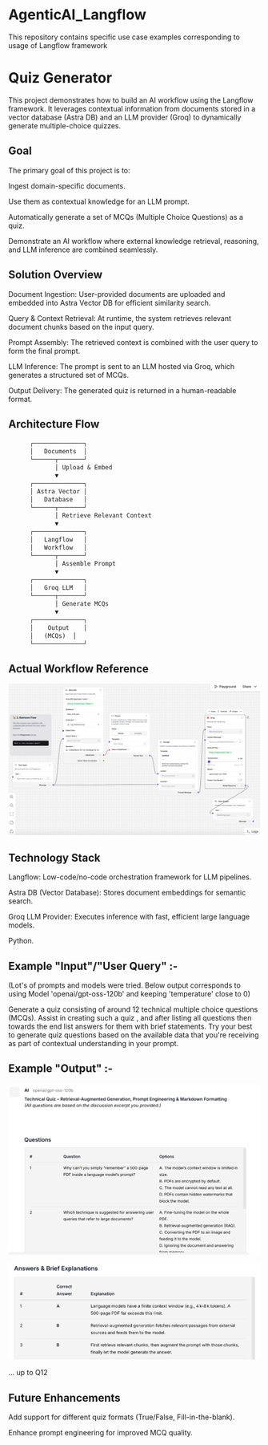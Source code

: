 # AgenticAI_Langflow
This repository contains specific use case examples corresponding to usage of Langflow framework

# Quiz Generator
This project demonstrates how to build an AI workflow using the Langflow framework. It leverages contextual information from documents stored in a vector database (Astra DB) and an LLM provider (Groq) to dynamically generate multiple-choice quizzes.

## Goal
The primary goal of this project is to:

Ingest domain-specific documents.

Use them as contextual knowledge for an LLM prompt.

Automatically generate a set of MCQs (Multiple Choice Questions) as a quiz.

Demonstrate an AI workflow where external knowledge retrieval, reasoning, and LLM inference are combined seamlessly.

## Solution Overview
Document Ingestion: User-provided documents are uploaded and embedded into Astra Vector DB for efficient similarity search.

Query & Context Retrieval: At runtime, the system retrieves relevant document chunks based on the input query.

Prompt Assembly: The retrieved context is combined with the user query to form the final prompt.

LLM Inference: The prompt is sent to an LLM hosted via Groq, which generates a structured set of MCQs.

Output Delivery: The generated quiz is returned in a human-readable format.

## Architecture Flow
          ┌──────────────┐
          │   Documents  │
          └──────┬───────┘
                 │ Upload & Embed
                 ▼
          ┌──────────────┐
          │ Astra Vector │
          │   Database   │
          └──────┬───────┘
                 │ Retrieve Relevant Context
                 ▼
          ┌──────────────┐
          │   Langflow   │
          │   Workflow   │
          └──────┬───────┘
                 │ Assemble Prompt
                 ▼
          ┌──────────────┐
          │   Groq LLM   │
          └──────┬───────┘
                 │ Generate MCQs
                 ▼
          ┌──────────────┐
          │    Output    │
          │   (MCQs)  │
          └──────────────┘

## Actual Workflow Reference

![image alt](https://github.com/slowlekar-iith/AgenticAI_Langflow/blob/e2b62770c7705540608b0f4fb4d1a451d0990213/Images/Langflow_MCQFlow.png)

## Technology Stack

Langflow: Low-code/no-code orchestration framework for LLM pipelines.

Astra DB (Vector Database): Stores document embeddings for semantic search.

Groq LLM Provider: Executes inference with fast, efficient large language models.

Python.

## Example "Input"/"User Query" :- 
(Lot's of prompts and models were tried. Below output corresponds to using Model 'openai/gpt-oss-120b' and keeping 'temperature' close to 0)

Generate a quiz consisting of around 12 technical multiple choice questions (MCQs). Assist in creating such a quiz , and after listing all questions then towards the end list answers for them with brief statements. Try your best to generate quiz questions based on the available data that you're receiving as part of contextual understanding in your prompt.


## Example "Output" :-

![image alt](https://github.com/slowlekar-iith/AgenticAI_Langflow/blob/e2b62770c7705540608b0f4fb4d1a451d0990213/Images/Langflow_MCQ_OutSample1.png)

![image alt](https://github.com/slowlekar-iith/AgenticAI_Langflow/blob/e2b62770c7705540608b0f4fb4d1a451d0990213/Images/Langflow_MCQ_OutSample2.png)

... up to Q12


## Future Enhancements

Add support for different quiz formats (True/False, Fill-in-the-blank).

Enhance prompt engineering for improved MCQ quality.


